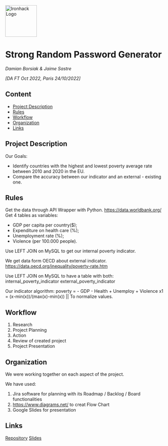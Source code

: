 <img src="https://bit.ly/2VnXWr2" alt="Ironhack Logo" width="100"/>

# Strong Random Password Generator
*Damian Borsiak & Jaime Sastre*

*[DA FT Oct 2022, Paris 24/10/2022]*

## Content
- [Project Description](#project-description)
- [Rules](#rules)
- [Workflow](#workflow)
- [Organization](#organization)
- [Links](#links)

## Project Description

Our Goals:
- Identify countries with the highest and lowest poverty average rate between 2010 and 2020 in the EU.
- Compare the accuracy between our indicator and an external - existing one.

## Rules

Get the data through API Wrapper with Python.
https://data.worldbank.org/
Get 4 tables as variables:
- GDP per capita per country($);
- Expenditure on health care (%);
- Unemployment rate (%);
- Violence (per 100.000 people).
 
Use LEFT JOIN on MySQL to get our internal poverty indicator.

We get data form OECD about external indicator.
https://data.oecd.org/inequality/poverty-rate.htm

Use LEFT JOIN on MySQL to have a table with both:
internal_poverty_indicator
external_poverty_indicator

Our indicator algorithm:
poverty = - GDP - Health + Unemploy + Violence
x1 = (x-min(x))/(max(x)-min(x))  || To normalize values.

## Workflow
1. Research
2. Project Planning
3. Action
4. Review of created project
5. Project Presentation

## Organization
We were working together on each aspect of the project.

We have used:
1. Jira software for planning with its Roadmap / Backlog / Board functionalities
2. https://www.diagrams.net/ to creat Flow Chart
3. Google Slides for presentation


## Links

[Repository](https://github.com/Borysdb/Project_2_Python_SQL_Poverty.git)
[Slides](https://docs.google.com/presentation/d/1Pk-ncCLN4VEUqhV0i_fegl1On6bcxgd0GCyXWudoFEk/edit?usp=sharing)

